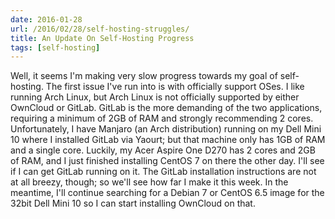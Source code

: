 ```yaml
---
date: 2016-01-28
url: /2016/02/28/self-hosting-struggles/
title: An Update On Self-Hosting Progress
tags: [self-hosting]
---
```


Well, it seems I'm making very slow progress towards my goal of self-hosting.  The first issue I've run into
is with officially support OSes.  I like running Arch Linux, but Arch Linux is not officially supported by either
OwnCloud or GitLab.  GitLab is the more demanding of the two applications, requiring a minimum of 2GB of RAM
and strongly recommending 2 cores.  Unfortunately, I have Manjaro (an Arch distribution) running on my Dell
Mini 10 where I installed GitLab via Yaourt; but that machine only has 1GB of RAM and a single core.  Luckily,
my Acer Aspire One D270 has 2 cores and 2GB of RAM, and I just finished installing CentOS 7 on there the
other day. I'll see if I can get GitLab running on it.  The GitLab installation instructions are not at all
breezy, though; so we'll see how far I make it this week.  In the meantime, I'll continue searching for a
Debian 7 or CentOS 6.5 image for the 32bit Dell Mini 10 so I can start installing OwnCloud on that.